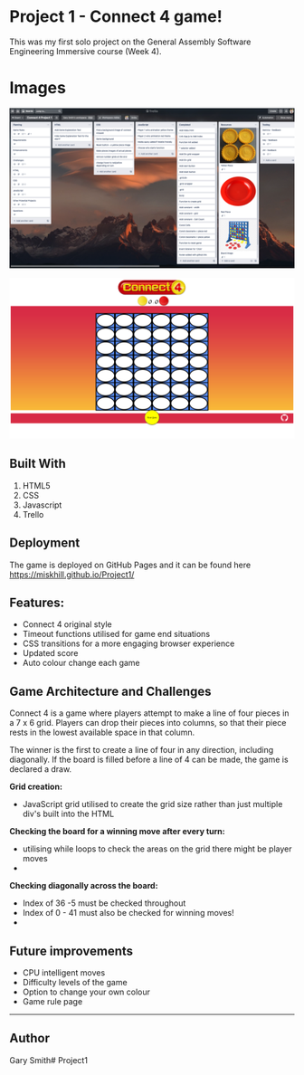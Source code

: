 # Project 1 - Connect 4 game!

This was my first solo project on the General Assembly Software Engineering Immersive course (Week 4).


# Images

![Trello Planning](https://github.com/miskhill/Project1/blob/main/Screenshots/Trello%20ongoing.png)

![Game image](https://github.com/miskhill/Project1/blob/main/Screenshots/Connect%204%20ongoing.png)



## Built With

1.  HTML5
2.  CSS
3.  Javascript
4.  Trello

## Deployment

The game is deployed on GitHub Pages and it can be found here https://miskhill.github.io/Project1/

## Features:

-   Connect 4 original style 
-   Timeout functions utilised for game end situations
-   CSS transitions for a more engaging browser experience
-   Updated score 
-   Auto colour change each game

## Game Architecture and Challenges


Connect 4 is a game where players attempt to make a line of four pieces in a 7 x 6 grid. Players can drop their pieces into columns, so that their piece rests in the lowest available space in that column.

The winner is the first to create a line of four in any direction, including diagonally. If the board is filled before a line of 4 can be made, the game is declared a draw.

**Grid creation:**

 - JavaScript grid utilised to create the grid size rather than just multiple div's built into the HTML

**Checking the board for a winning move after every turn:**

-   utilising while loops to check the areas on the grid there might be player moves
-   

**Checking diagonally across the board:**

-   Index of 36 -5 must be checked throughout
-   Index of 0 - 41 must also be checked for winning moves!
-   

## Future improvements

-   CPU intelligent moves
-   Difficulty levels of the game 
-    Option to change your own colour
-   Game rule page
----------

## [](https://miskhill.github.io/Project1/#author)Author

Gary Smith# Project1
